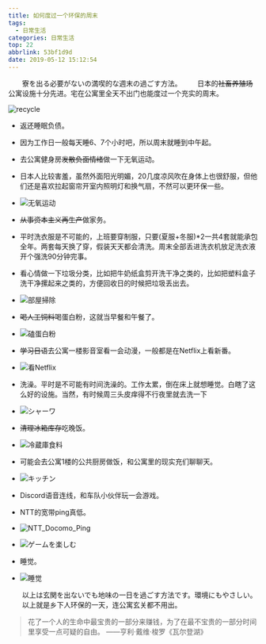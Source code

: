 ```yaml
---
title: 如何度过一个环保的周末
tags:
  - 日常生活
categories: 日常生活
top: 22
abbrlink: 53bf1d9d
date: 2019-05-12 15:12:54
---
```

&emsp;&emsp;寮を出る必要がないの満喫的な週末の過ごす方法。
&emsp;&emsp;日本的~~社畜养殖场~~公寓设施十分先进。宅在公寓里全天不出门也能度过一个充实的周末。

![recycle](https://picsource-1259072117.cos.ap-tokyo.myqcloud.com/picsource/litter.jpg)
<!--more-->

* 返还睡眠负债。

 + 因为工作日一般每天睡6、7个小时吧，所以周末就睡到中午起。


* 去公寓健身房~~发散负面情绪~~做一下无氧运动。

 + 日本人比较害羞，虽然外面阳光明媚，20几度凉风吹在身体上也很舒服，但他们还是喜欢拉起窗帘开室内照明灯和换气扇，不然可以更环保一些。

 + ![无氧运动](https://picsource-1259072117.cos.ap-tokyo.myqcloud.com/picsource/1_%E6%97%A0%E6%B0%A7%E8%BF%90%E5%8A%A8.jpg)


* ~~从事资本主义再生产~~做家务。

 + 平时洗衣服是不可能的，上班要穿制服，只要(夏服+冬服)*2一共4套就能承包全年。两套每天换了穿，假装天天都会清洗。周末全部丢进洗衣机放足洗衣液开个强洗90分钟完事。

 + 看心情做一下垃圾分类，比如把牛奶纸盒剪开洗干净之类的，比如把塑料盒子洗干净摞起来之类的，方便回收日的时候把垃圾丢出去。

 + ![部屋掃除](https://picsource-1259072117.cos.ap-tokyo.myqcloud.com/picsource/2_%E9%83%A8%E5%B1%8B%E6%8E%83%E9%99%A4.jpg)


* ~~喝人工饲料~~喝蛋白粉，这就当早餐和午餐了。

 + ![磕蛋白粉](https://picsource-1259072117.cos.ap-tokyo.myqcloud.com/picsource/3_%E7%A3%95%E8%9B%8B%E7%99%BD%E7%B2%89.jpg)


* ~~学习日语~~去公寓一楼影音室看一会动漫，一般都是在Netflix上看新番。

 + ![看Netflix](https://picsource-1259072117.cos.ap-tokyo.myqcloud.com/picsource/4_%E7%9C%8BNetflix.jpg)


* 洗澡。平时是不可能有时间洗澡的。工作太累，倒在床上就想睡觉。白瞎了这么好的设施。当然，有时候周三头皮痒得不行夜里就去洗一下

 + ![シャーワ](https://picsource-1259072117.cos.ap-tokyo.myqcloud.com/picsource/5_%E3%82%B7%E3%83%A3%E3%83%BC%E3%83%AF.jpg)


* ~~清理冰箱库存~~吃晚饭。
 + ![冷蔵庫食料](https://picsource-1259072117.cos.ap-tokyo.myqcloud.com/picsource/6_%E5%86%B7%E8%94%B5%E5%BA%AB%E9%A3%9F%E6%96%99.jpg)

 + 可能会去公寓1楼的公共厨房做饭，和公寓里的现实充们聊聊天。

 + ![キッチン](https://picsource-1259072117.cos.ap-tokyo.myqcloud.com/picsource/6_%E3%82%AD%E3%83%83%E3%83%81%E3%83%B3.jpg)


* Discord语音连线，和车队小伙伴玩一会游戏。
 + NTT的宽带ping真低。

 + ![NTT_Docomo_Ping](https://picsource-1259072117.cos.ap-tokyo.myqcloud.com/picsource/8_ping.jpg)

 + ![ゲームを楽しむ](https://picsource-1259072117.cos.ap-tokyo.myqcloud.com/picsource/7_%E3%82%B2%E3%83%BC%E3%83%A0%E3%82%92%E6%A5%BD%E3%81%97%E3%82%80.jpg)


* 睡觉。

 + ![睡觉](https://picsource-1259072117.cos.ap-tokyo.myqcloud.com/picsource/kate-stone-matheson-1141289-unsplash.jpg)

&emsp;&emsp;以上は玄関を出ないでも地味の一日を過ごす方法です。環境にもやさしい。
&emsp;&emsp;以上就是乡下人环保的一天，连公寓玄关都不用出。


<!-- HTML方式: 直接在 Markdown 文件中编写 HTML 来调用 -->
<!-- 其中 class="blockquote-center" 是必须的 -->
<blockquote class="blockquote-center">
花了一个人的生命中最宝贵的一部分来赚钱，为了在最不宝贵的一部分时间里享受一点可疑的自由。
    ——亨利·戴维·梭罗《瓦尔登湖》
</blockquote>